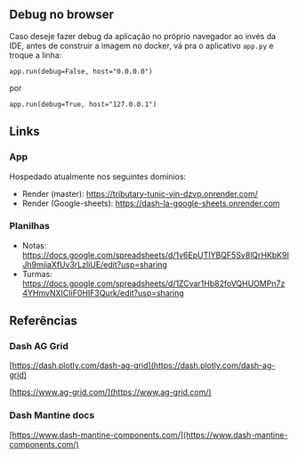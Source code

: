 ## Debug no browser

Caso deseje fazer debug da aplicação no próprio navegador ao invés da IDE, antes de construir a imagem no docker, vá pra o aplicativo `app.py` e troque a linha:

```
app.run(debug=False, host="0.0.0.0")
```
por
```
app.run(debug=True, host="127.0.0.1")
```

## Links

### App
Hospedado atualmente nos seguintes domínios:
  * Render (master): https://tributary-tunic-yin-dzvp.onrender.com/
  * Render (Google-sheets): https://dash-la-google-sheets.onrender.com

### Planilhas
* Notas: https://docs.google.com/spreadsheets/d/1v6EpUTIYBQF5Sv8lQrHKbK9IJh9mjiaXfUv3rLzliUE/edit?usp=sharing
* Turmas: https://docs.google.com/spreadsheets/d/1ZCvar1Hb82foVQHUOMPn7z4YHmvNXICIiF0HIF3Qurk/edit?usp=sharing

## Referências

### Dash AG Grid
 
[https://dash.plotly.com/dash-ag-grid](https://dash.plotly.com/dash-ag-grid) 

[https://www.ag-grid.com/](https://www.ag-grid.com/)

 ### Dash Mantine docs

 [https://www.dash-mantine-components.com/](https://www.dash-mantine-components.com/)
